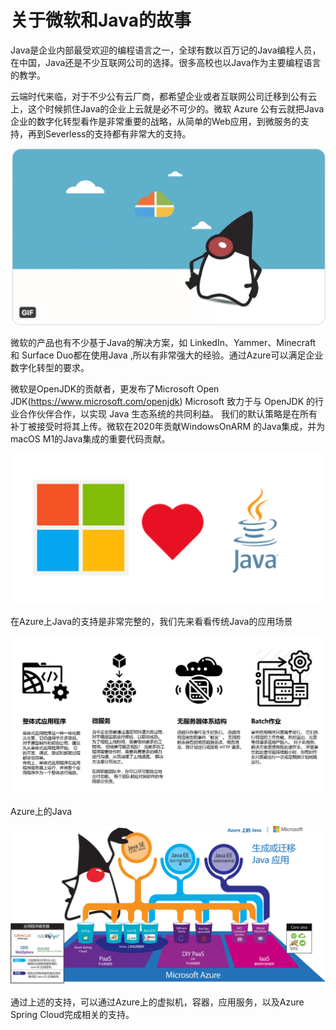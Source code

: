 # **关于微软和Java的故事**

Java是企业内部最受欢迎的编程语言之一，全球有数以百万记的Java编程人员，在中国，Java还是不少互联网公司的选择。很多高校也以Java作为主要编程语言的教学。

云端时代来临，对于不少公有云厂商，都希望企业或者互联网公司迁移到公有云上，这个时候抓住Java的企业上云就是必不可少的。微软 Azure 公有云就把Java 企业的数字化转型看作是非常重要的战略，从简单的Web应用，到微服务的支持，再到Severless的支持都有非常大的支持。


<img src="./img/00.jpg" />

微软的产品也有不少基于Java的解决方案，如 LinkedIn、Yammer、Minecraft 和 Surface Duo都在使用Java ,所以有非常强大的经验。通过Azure可以满足企业数字化转型的要求。

微软是OpenJDK的贡献者，更发布了Microsoft Open JDK(<a href="https://www.microsoft.com/openjdk">https://www.microsoft.com/openjdk</a>) Microsoft 致力于与 OpenJDK 的行业合作伙伴合作，以实现 Java 生态系统的共同利益。 我们的默认策略是在所有补丁被接受时将其上传。微软在2020年贡献WindowsOnARM 的Java集成，并为 macOS M1的Java集成的重要代码贡献。

<img src="./img/01.png" />

在Azure上Java的支持是非常完整的，我们先来看看传统Java的应用场景

<img src="./img/06.png" />

Azure上的Java

<img src="./img/01.jpg" />

通过上述的支持，可以通过Azure上的虚拟机，容器，应用服务，以及Azure Spring Cloud完成相关的支持。





